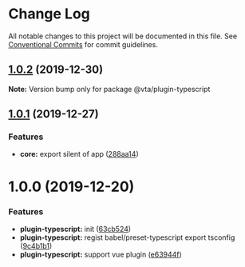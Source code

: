 # Change Log

All notable changes to this project will be documented in this file.
See [Conventional Commits](https://conventionalcommits.org) for commit guidelines.

## [1.0.2](https://github.com/vta-js/vta/compare/v1.0.1...v1.0.2) (2019-12-30)

**Note:** Version bump only for package @vta/plugin-typescript

## [1.0.1](https://github.com/vta-js/vta/compare/v1.0.0...v1.0.1) (2019-12-27)

### Features

- **core:** export silent of app ([288aa14](https://github.com/vta-js/vta/commit/288aa14))

# 1.0.0 (2019-12-20)

### Features

- **plugin-typescript:** init ([63cb524](https://github.com/vta-js/vta/commit/63cb524))
- **plugin-typescript:** regist babel/preset-typescript export tsconfig ([9c4b1b1](https://github.com/vta-js/vta/commit/9c4b1b1))
- **plugin-typescript:** support vue plugin ([e63944f](https://github.com/vta-js/vta/commit/e63944f))

